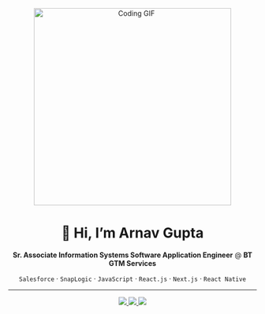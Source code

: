 <div align="center">

<img src="https://i.pinimg.com/originals/d8/6f/3a/d86f3ab8192f5589eca93cd7725ad8e4.gif" alt="Coding GIF" width="400px"  />

# 👋 Hi, I’m Arnav Gupta 

**Sr. Associate Information Systems Software Application Engineer** @ **BT GTM Services**  

`Salesforce` · `SnapLogic` · `JavaScript` · `React.js` · `Next.js` · `React Native`

---
<a href="mailto:arnavrgupta002@gmail.com" target="_blank">
  <img src="https://img.shields.io/badge/Gmail-D14836?style=for-the-badge&logo=gmail&logoColor=white" />
</a>
<a href="https://www.linkedin.com/in/arnavguptaa" target="_blank">
  <img src="https://custom-icon-badges.demolab.com/badge/LinkedIn-0077B5?style=for-the-badge&logo=linkedin-white&logoColor=fff"/>
</a>
<a href="https://github.com/ArnavGuptaaa" target="_blank">
  <img src="https://img.shields.io/badge/GitHub-000000?style=for-the-badge&logo=github&logoColor=white" />
</a>

</div>
